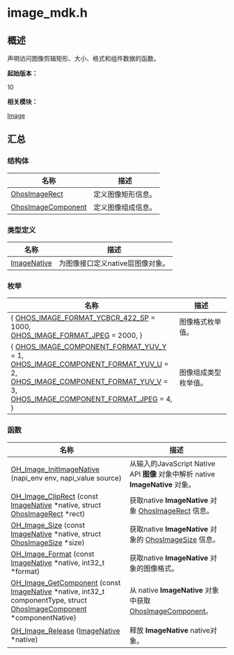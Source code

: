 # image_mdk.h


## 概述

声明访问图像剪辑矩形、大小、格式和组件数据的函数。

**起始版本：**

10

**相关模块：**

[Image](image.md)


## 汇总


### 结构体

| 名称 | 描述 | 
| -------- | -------- |
| [OhosImageRect](_o_h_o_s_1_1_media_1_1_ohos_image_rect.md) | 定义图像矩形信息。 | 
| [OhosImageComponent](_o_h_o_s_1_1_media_1_1_ohos_image_component.md) | 定义图像组成信息。 | 


### 类型定义

| 名称 | 描述 | 
| -------- | -------- |
| [ImageNative](image.md#imagenative) | 为图像接口定义native层图像对象。 | 


### 枚举

| 名称 | 描述 | 
| -------- | -------- |
| { [OHOS_IMAGE_FORMAT_YCBCR_422_SP](image.md#枚举类型说明) = 1000,<br/>[OHOS_IMAGE_FORMAT_JPEG](image.md#枚举类型说明) = 2000, } | 图像格式枚举值。 | 
| { [OHOS_IMAGE_COMPONENT_FORMAT_YUV_Y](image.md#枚举类型说明) = 1,<br/>[OHOS_IMAGE_COMPONENT_FORMAT_YUV_U](image.md#枚举类型说明) = 2,<br/>[OHOS_IMAGE_COMPONENT_FORMAT_YUV_V](image.md#枚举类型说明) = 3,<br/>[OHOS_IMAGE_COMPONENT_FORMAT_JPEG](image.md#枚举类型说明) = 4, } | 图像组成类型枚举值。 | 


### 函数

| 名称 | 描述 | 
| -------- | -------- |
| [OH_Image_InitImageNative](image.md#oh_image_initimagenative) (napi_env env, napi_value source) | 从输入的JavaScript Native API **图像** 对象中解析 native **ImageNative** 对象。 | 
| [OH_Image_ClipRect](image.md#oh_image_cliprect) (const [ImageNative](image.md#imagenative) \*native, struct [OhosImageRect](_o_h_o_s_1_1_media_1_1_ohos_image_rect.md) \*rect) | 获取native **ImageNative** 对象 [OhosImageRect](_o_h_o_s_1_1_media_1_1_ohos_image_rect.md) 信息。 | 
| [OH_Image_Size](image.md#oh_image_size) (const [ImageNative](image.md#imagenative) \*native, struct [OhosImageSize](_ohos_image_size.md) \*size) | 获取native **ImageNative** 对象的 [OhosImageSize](_ohos_image_size.md) 信息。 | 
| [OH_Image_Format](image.md#oh_image_format) (const [ImageNative](image.md#imagenative) \*native, int32_t \*format) | 获取native **ImageNative** 对象的图像格式。 | 
| [OH_Image_GetComponent](image.md#oh_image_getcomponent) (const [ImageNative](image.md#imagenative) \*native, int32_t componentType, struct [OhosImageComponent](_o_h_o_s_1_1_media_1_1_ohos_image_component.md) \*componentNative) | 从 native **ImageNative** 对象中获取 [OhosImageComponent](_o_h_o_s_1_1_media_1_1_ohos_image_component.md)。 | 
| [OH_Image_Release](image.md#oh_image_release) ([ImageNative](image.md#imagenative) \*native) | 释放 **ImageNative** native对象。 | 
